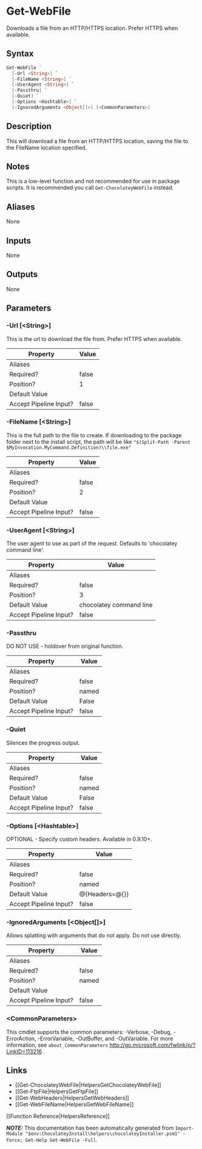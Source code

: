 ﻿# Get-WebFile

Downloads a file from an HTTP/HTTPS location. Prefer HTTPS when
available.

## Syntax

~~~powershell
Get-WebFile `
  [-Url <String>] `
  [-FileName <String>] `
  [-UserAgent <String>] `
  [-Passthru] `
  [-Quiet] `
  [-Options <Hashtable>] `
  [-IgnoredArguments <Object[]>] [<CommonParameters>]
~~~

## Description

This will download a file from an HTTP/HTTPS location, saving the file
to the FileName location specified.

## Notes

This is a low-level function and not recommended for use in package
scripts. It is recommended you call `Get-ChocolateyWebFile` instead.

## Aliases

None

## Inputs

None

## Outputs

None

## Parameters

###  -Url [&lt;String&gt;]
This is the url to download the file from. Prefer HTTPS when available.

Property               | Value
---------------------- | -----
Aliases                | 
Required?              | false
Position?              | 1
Default Value          | 
Accept Pipeline Input? | false
 
###  -FileName [&lt;String&gt;]
This is the full path to the file to create. If downloading to the
package folder next to the install script, the path will be like
`"$(Split-Path -Parent $MyInvocation.MyCommand.Definition)\\file.exe"`

Property               | Value
---------------------- | -----
Aliases                | 
Required?              | false
Position?              | 2
Default Value          | 
Accept Pipeline Input? | false
 
###  -UserAgent [&lt;String&gt;]
The user agent to use as part of the request. Defaults to 'chocolatey
command line'.

Property               | Value
---------------------- | -----------------------
Aliases                | 
Required?              | false
Position?              | 3
Default Value          | chocolatey command line
Accept Pipeline Input? | false
 
###  -Passthru
DO NOT USE - holdover from original function.

Property               | Value
---------------------- | -----
Aliases                | 
Required?              | false
Position?              | named
Default Value          | False
Accept Pipeline Input? | false
 
###  -Quiet
Silences the progress output.

Property               | Value
---------------------- | -----
Aliases                | 
Required?              | false
Position?              | named
Default Value          | False
Accept Pipeline Input? | false
 
###  -Options [&lt;Hashtable&gt;]
OPTIONAL - Specify custom headers. Available in 0.9.10+.

Property               | Value
---------------------- | --------------
Aliases                | 
Required?              | false
Position?              | named
Default Value          | @{Headers=@{}}
Accept Pipeline Input? | false
 
###  -IgnoredArguments [&lt;Object[]&gt;]
Allows splatting with arguments that do not apply. Do not use directly.

Property               | Value
---------------------- | -----
Aliases                | 
Required?              | false
Position?              | named
Default Value          | 
Accept Pipeline Input? | false
 
### &lt;CommonParameters&gt;

This cmdlet supports the common parameters: -Verbose, -Debug, -ErrorAction, -ErrorVariable, -OutBuffer, and -OutVariable. For more information, see `about_CommonParameters` http://go.microsoft.com/fwlink/p/?LinkID=113216 .


## Links

 * [[Get-ChocolateyWebFile|HelpersGetChocolateyWebFile]]
 * [[Get-FtpFile|HelpersGetFtpFile]]
 * [[Get-WebHeaders|HelpersGetWebHeaders]]
 * [[Get-WebFileName|HelpersGetWebFileName]]


[[Function Reference|HelpersReference]]

***NOTE:*** This documentation has been automatically generated from `Import-Module "$env:ChocolateyInstall\helpers\chocolateyInstaller.psm1" -Force; Get-Help Get-WebFile -Full`.
